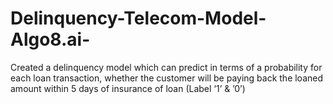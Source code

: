 # Delinquency-Telecom-Model-Algo8.ai-

Created a delinquency model which can predict in terms of a probability for each loan transaction, whether the customer will be paying back the loaned amount within 5 days of insurance of loan (Label ‘1’ & ’0’)

